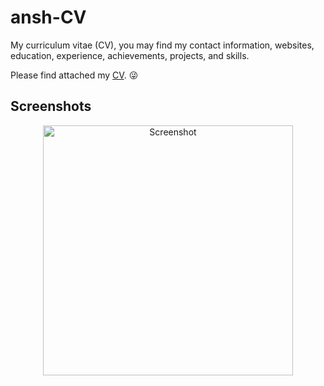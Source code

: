 # ansh-CV


My curriculum vitae (CV), you may find my contact information, websites, education, experience, achievements, projects, and skills.

Please find attached my [CV](https://drive.google.com/file/d/16pLPF77arjCOxc8ab0LYKDV2L10G5kv7/view). 😜

## Screenshots

<p align="center">
    <img alt="Screenshot" src="https://raw.githubusercontent.com/arasgungore/arasgungore-CV/main/jpg/CV_page_1.jpg" width="400">
